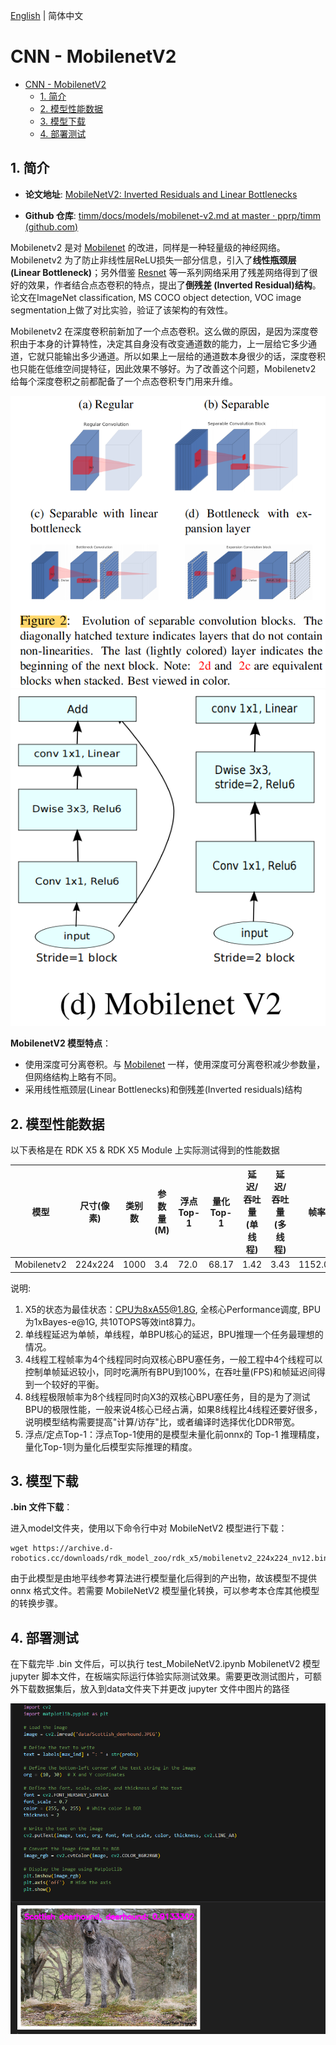 [English](./README.md) | 简体中文

# CNN - MobilenetV2

- [CNN - MobilenetV2](#cnn---mobilenetv2)
  - [1. 简介](#1-简介)
  - [2. 模型性能数据](#2-模型性能数据)
  - [3. 模型下载](#3-模型下载)
  - [4. 部署测试](#4-部署测试)

## 1. 简介

- **论文地址**: [MobileNetV2: Inverted Residuals and Linear Bottlenecks](https://arxiv.org/abs/1801.04381)

- **Github 仓库**: [timm/docs/models/mobilenet-v2.md at master · pprp/timm (github.com)](https://github.com/pprp/timm/blob/master/docs/models/mobilenet-v2.md)


Mobilenetv2 是对 [Mobilenet](../MobileNet/README_cn.md) 的改进，同样是一种轻量级的神经网络。Mobilenetv2 为了防止非线性层ReLU损失一部分信息，引入了**线性瓶颈层(Linear Bottleneck)**；另外借鉴 [Resnet](../ResNet/README_cn.md) 等一系列网络采用了残差网络得到了很好的效果，作者结合点态卷积的特点，提出了**倒残差 (Inverted Residual)结构**。论文在ImageNet classification, MS COCO object detection, VOC image segmentation上做了对比实验，验证了该架构的有效性。

Mobilenetv2 在深度卷积前新加了一个点态卷积。这么做的原因，是因为深度卷积由于本身的计算特性，决定其自身没有改变通道数的能力，上一层给它多少通道，它就只能输出多少通道。所以如果上一层给的通道数本身很少的话，深度卷积也只能在低维空间提特征，因此效果不够好。为了改善这个问题，Mobilenetv2 给每个深度卷积之前都配备了一个点态卷积专门用来升维。

![](./data/seperated_conv.png)
![](./data/mobilenetv2_architecture.png)


**MobilenetV2 模型特点**：

- 使用深度可分离卷积。与 [Mobilenet](../Mobilenet/README_cn.md) 一样，使用深度可分离卷积减少参数量，但网络结构上略有不同。
- 采用线性瓶颈层(Linear Bottlenecks)和倒残差(Inverted residuals)结构


## 2. 模型性能数据

以下表格是在 RDK X5 & RDK X5 Module 上实际测试得到的性能数据


| 模型          | 尺寸(像素)  | 类别数  | 参数量(M) | 浮点Top-1  | 量化Top-1  | 延迟/吞吐量(单线程) | 延迟/吞吐量(多线程) | 帧率     |
| ----------- | ------- | ---- | ------ | ----- | ----- | ----------- | ----------- | ------ |
| Mobilenetv2 | 224x224 | 1000 | 3.4    | 72.0 | 68.17 | 1.42        | 3.43        | 1152.07 |


说明: 
1. X5的状态为最佳状态：CPU为8xA55@1.8G, 全核心Performance调度, BPU为1xBayes-e@1G, 共10TOPS等效int8算力。
2. 单线程延迟为单帧，单线程，单BPU核心的延迟，BPU推理一个任务最理想的情况。
3. 4线程工程帧率为4个线程同时向双核心BPU塞任务，一般工程中4个线程可以控制单帧延迟较小，同时吃满所有BPU到100%，在吞吐量(FPS)和帧延迟间得到一个较好的平衡。
4. 8线程极限帧率为8个线程同时向X3的双核心BPU塞任务，目的是为了测试BPU的极限性能，一般来说4核心已经占满，如果8线程比4线程还要好很多，说明模型结构需要提高"计算/访存"比，或者编译时选择优化DDR带宽。
5. 浮点/定点Top-1：浮点Top-1使用的是模型未量化前onnx的 Top-1 推理精度，量化Top-1则为量化后模型实际推理的精度。

## 3. 模型下载

**.bin 文件下载**：

进入model文件夹，使用以下命令行中对 MobileNetV2 模型进行下载：

```shell
wget https://archive.d-robotics.cc/downloads/rdk_model_zoo/rdk_x5/mobilenetv2_224x224_nv12.bin
```

由于此模型是由地平线参考算法进行模型量化后得到的产出物，故该模型不提供 onnx 格式文件。若需要 MobileNetV2 模型量化转换，可以参考本仓库其他模型的转换步骤。

## 4. 部署测试

在下载完毕 .bin 文件后，可以执行 test_MobileNetV2.ipynb MobilenetV2 模型 jupyter 脚本文件，在板端实际运行体验实际测试效果。需要更改测试图片，可额外下载数据集后，放入到data文件夹下并更改 jupyter 文件中图片的路径

![](./data/inference.png)

